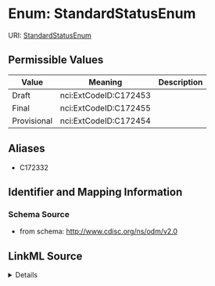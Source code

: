 # Enum: StandardStatusEnum



URI: [StandardStatusEnum](StandardStatusEnum)

## Permissible Values

| Value | Meaning | Description |
| --- | --- | --- |
| Draft | nci:ExtCodeID:C172453 |  |
| Final | nci:ExtCodeID:C172455 |  |
| Provisional | nci:ExtCodeID:C172454 |  |







## Aliases


* C172332



## Identifier and Mapping Information







### Schema Source


* from schema: http://www.cdisc.org/ns/odm/v2.0




## LinkML Source

<details>
```yaml
name: StandardStatusEnum
conforms_to: nci:ExtCodeID:C172332
from_schema: http://www.cdisc.org/ns/odm/v2.0
aliases:
- C172332
rank: 1000
code_set: nci:ExtCodeID
permissible_values:
  Draft:
    text: Draft
    meaning: nci:ExtCodeID:C172453
  Final:
    text: Final
    meaning: nci:ExtCodeID:C172455
  Provisional:
    text: Provisional
    meaning: nci:ExtCodeID:C172454

```
</details>
